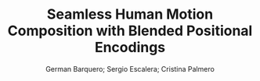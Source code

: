 ---
paperId: 29
author: German Barquero; Sergio Escalera; Cristina Palmero
publicationauthor: Barquero, G. et al.
title: "Seamless Human Motion Composition with Blended Positional Encodings"
pdf: German_Barquero.pdf
poster: German_Barquero_Poster.pdf
type: Poster
topic: Biometrics
subtopic: "Humans: Face, body, pose, gesture, movement"
link: https://research.latinxinai.org/papers/cvpr/2024/pdf/German_Barquero.pdf
conference: cvpr
year: 2024
tags: cvpr-2024-ea-missing
location: Seattle WA, USA
---